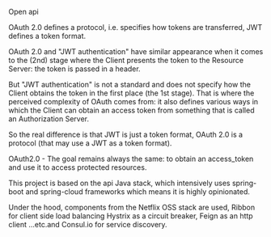 Open api 

OAuth 2.0 defines a protocol, i.e. specifies how tokens are transferred, JWT defines a token format.

OAuth 2.0 and "JWT authentication" have similar appearance when it comes to the (2nd) stage where the Client presents the token to the Resource Server: the token is passed in a header.

But "JWT authentication" is not a standard and does not specify how the Client obtains the token in the first place (the 1st stage). That is where the perceived complexity of OAuth comes from: it also defines various ways in which the Client can obtain an access token from something that is called an Authorization Server.

So the real difference is that JWT is just a token format, OAuth 2.0 is a protocol (that may use a JWT as a token format).

OAuth2.0 - The goal remains always the same: to obtain an access_token and use it to access protected resources.
<!https://itnext.io/an-oauth-2-0-introduction-for-beginners-6e386b19f7a9>



This project is based on the api Java stack, which intensively uses spring-boot and spring-cloud frameworks which means it is highly opinionated.

Under the hood, components from the Netflix OSS stack are used, Ribbon for client side load balancing Hystrix as a circuit breaker, Feign as an http client ...etc.and Consul.io for service discovery.
